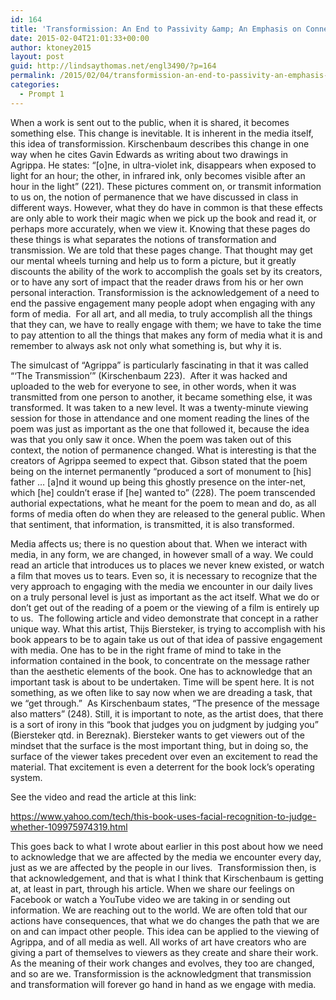 ```yaml
---
id: 164
title: 'Transformission: An End to Passivity &amp; An Emphasis on Connection'
date: 2015-02-04T21:01:33+00:00
author: ktoney2015
layout: post
guid: http://lindsaythomas.net/engl3490/?p=164
permalink: /2015/02/04/transformission-an-end-to-passivity-an-emphasis-on-connection/
categories:
  - Prompt 1
---
```

When a work is sent out to the public, when it is shared, it becomes something else. This change is inevitable. It is inherent in the media itself, this idea of transformission. Kirschenbaum describes this change in one way when he cites Gavin Edwards as writing about two drawings in Agrippa. He states: “[o]ne, in ultra-violet ink, disappears when exposed to light for an hour; the other, in infrared ink, only becomes visible after an hour in the light” (221). These pictures comment on, or transmit information to us on, the notion of permanence that we have discussed in class in different ways. However, what they do have in common is that these effects are only able to work their magic when we pick up the book and read it, or perhaps more accurately, when we view it. Knowing that these pages do these things is what separates the notions of transformation and transmission. We are told that these pages change. That thought may get our mental wheels turning and help us to form a picture, but it greatly discounts the ability of the work to accomplish the goals set by its creators, or to have any sort of impact that the reader draws from his or her own personal interaction. Transformission is the acknowledgement of a need to end the passive engagement many people adopt when engaging with any form of media.  For all art, and all media, to truly accomplish all the things that they can, we have to really engage with them; we have to take the time to pay attention to all the things that makes any form of media what it is and remember to always ask not only what something is, but why it is.

The simulcast of “Agrippa” is particularly fascinating in that it was called “‘The Transmission’” (Kirschenbaum 223).  After it was hacked and uploaded to the web for everyone to see, in other words, when it was transmitted from one person to another, it became something else, it was transformed. It was taken to a new level. It was a twenty-minute viewing session for those in attendance and one moment reading the lines of the poem was just as important as the one that followed it, because the idea was that you only saw it once. When the poem was taken out of this context, the notion of permanence changed. What is interesting is that the creators of Agrippa seemed to expect that. Gibson stated that the poem being on the internet permanently “produced a sort of monument to [his] father … [a]nd it wound up being this ghostly presence on the inter-net, which [he] couldn’t erase if [he] wanted to” (228). The poem transcended authorial expectations, what he meant for the poem to mean and do, as all forms of media often do when they are released to the general public. When that sentiment, that information, is transmitted, it is also transformed.

Media affects us; there is no question about that. When we interact with media, in any form, we are changed, in however small of a way. We could read an article that introduces us to places we never knew existed, or watch a film that moves us to tears. Even so, it is necessary to recognize that the very approach to engaging with the media we encounter in our daily lives on a truly personal level is just as important as the act itself. What we do or don’t get out of the reading of a poem or the viewing of a film is entirely up to us.  The following article and video demonstrate that concept in a rather unique way. What this artist, Thijs Biersteker, is trying to accomplish with his book appears to be to again take us out of that idea of passive engagement with media. One has to be in the right frame of mind to take in the information contained in the book, to concentrate on the message rather than the aesthetic elements of the book. One has to acknowledge that an important task is about to be undertaken. Time will be spent here. It is not something, as we often like to say now when we are dreading a task, that we “get through.”  As Kirschenbaum states, &#8220;The presence of the message also matters&#8221; (248). Still, it is important to note, as the artist does, that there is a sort of irony in this “book that judges you on judgment by judging you” (Biersteker qtd. in Bereznak). Biersteker wants to get viewers out of the mindset that the surface is the most important thing, but in doing so, the surface of the viewer takes precedent over even an excitement to read the material. That excitement is even a deterrent for the book lock’s operating system.

See the video and read the article at this link:

<a href="https://www.yahoo.com/tech/this-book-uses-facial-recognition-to-judge-whether-109975974319.html" target="_blank">https://www.yahoo.com/tech/this-book-uses-facial-recognition-to-judge-whether-109975974319.html</a>

This goes back to what I wrote about earlier in this post about how we need to acknowledge that we are affected by the media we encounter every day, just as we are affected by the people in our lives.  Transformission then, is that acknowledgement, and that is what I think that Kirschenbaum is getting at, at least in part, through his article. When we share our feelings on Facebook or watch a YouTube video we are taking in or sending out information. We are reaching out to the world. We are often told that our actions have consequences, that what we do changes the path that we are on and can impact other people. This idea can be applied to the viewing of Agrippa, and of all media as well. All works of art have creators who are giving a part of themselves to viewers as they create and share their work. As the meaning of their work changes and evolves, they too are changed, and so are we. Transformission is the acknowledgment that transmission and transformation will forever go hand in hand as we engage with media.

&nbsp;